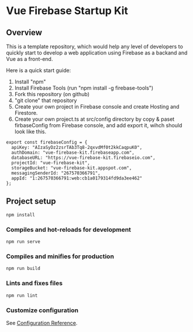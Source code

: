 # Vue Firebase Startup Kit

## Overview

This is a template repository, which would help any level of developers to quickly start to develop a web application using Firebase as a backand and Vue as a front-end. 

Here is a quick start guide:

1. Install "npm"
2. Install Firebase Tools (run "npm install -g firebase-tools") 
3. Fork this repository (on github)
4. "git clone" that repository 
5. Create your own project in Firebase console and create Hosting and Firestore.
6. Create your own project.ts at src/config directory by copy & paset firbaseConfig from Firebase console, and add export it, wihch should look like this. 

```
export const firebaseConfig = {
  apiKey: "AIzaSyDz2zsrTAb3Tq8-2qxvdMf0t2kkCaqpuK0",
  authDomain: "vue-firebase-kit.firebaseapp.com",
  databaseURL: "https://vue-firebase-kit.firebaseio.com",
  projectId: "vue-firebase-kit",
  storageBucket: "vue-firebase-kit.appspot.com",
  messagingSenderId: "267570366791",
  appId: "1:267570366791:web:cb1a0179314fd9da3ee462"
};
```

## Project setup
```
npm install
```

### Compiles and hot-reloads for development
```
npm run serve
```

### Compiles and minifies for production
```
npm run build
```

### Lints and fixes files
```
npm run lint
```

### Customize configuration
See [Configuration Reference](https://cli.vuejs.org/config/).
